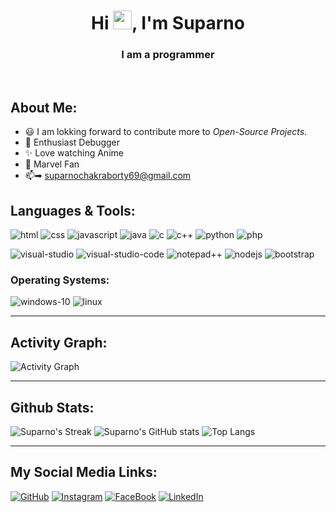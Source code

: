 
<div align="center">
<h1>Hi <img src="https://raw.githubusercontent.com/MartinHeinz/MartinHeinz/master/wave.gif" width="30px" height="30px">, I'm Suparno</h1>
<h3>I am a programmer</h3>
</div>
<br>

## About Me:
<!-- - 🏢 I am currently working on **[Celery & Wings][current]** -->
- 😃 I am lokking forward to contribute more to *Open-Source Projects*.
- 🎇 Enthusiast Debugger
- ✨ Love watching Anime
- 🤩 Marvel Fan
- 📫➡ suparnochakraborty69@gmail.com
  <!-- - [Know More About me xD](https://example.com "resume") -->

## Languages & Tools:
![html][html-icon] ![css][css-icon] ![javascript][js-icon] ![java][java-icon] ![c][c-icon] ![c++][cpp-icon] ![python][python-icon] ![php][php-icon]

![visual-studio][vs-icon] ![visual-studio-code][vscode-icon] ![notepad++][npp-icon] ![nodejs][node-icon] ![bootstrap][bootstrap-icon]

### Operating Systems:
![windows-10][win10-icon] ![linux][linux-icon]

---

## Activity Graph:
![Activity Graph][graph]

---

## Github Stats:
![Suparno's Streak][streak] ![Suparno's GitHub stats][stats]
![Top Langs][langs]

---

## My Social Media Links:
[![GitHub][github-icon]][github] [![Instagram][insta-icon]][insta] [![FaceBook][fb-icon]][fb] [![LinkedIn][li-icon]][Li]


<!-- link definitions -->
<!-- misc -->
[current]: https://github.com/Animesh-456/Restaurant-Application
[wave]: https://raw.githubusercontent.com/MartinHeinz/MartinHeinz/master/wave.gif
[ALL THE ICONS ARE FROM]: https://icons8.com

<!-- icons -->
[html-icon]: https://img.icons8.com/color/48/000000/html-5--v1.png
[css-icon]: https://img.icons8.com/color/48/000000/css3.png
[js-icon]: https://img.icons8.com/color/48/000000/javascript--v1.png
[java-icon]: https://img.icons8.com/color/48/000000/java-coffee-cup-logo--v1.png
[c-icon]: https://img.icons8.com/color/48/000000/c-programming.png
[cpp-icon]: https://img.icons8.com/color/48/000000/c-plus-plus-logo.png
[python-icon]: https://img.icons8.com/color/48/000000/python--v1.png
[php-icon]: https://img.icons8.com/external-those-icons-flat-those-icons/48/000000/external-PHP-programming-and-development-those-icons-flat-those-icons.png

[vs-icon]: https://img.icons8.com/color/48/000000/visual-studio--v2.png
[vscode-icon]: https://img.icons8.com/fluency/48/000000/visual-studio-code-2019.png
[npp-icon]: https://img.icons8.com/color/48/000000/notepad-plus-plus.png
[node-icon]: https://img.icons8.com/color/48/000000/nodejs.png
[bootstrap-icon]: https://img.icons8.com/color/48/000000/bootstrap.png
[win10-icon]: https://img.icons8.com/color/48/000000/windows-10.png
[linux-icon]: https://img.icons8.com/color/48/000000/linux--v1.png

[github-icon]: https://img.icons8.com/fluent/48/000000/github.png
[insta-icon]: https://img.icons8.com/color/48/000000/instagram-new.png
[fb-icon]: https://img.icons8.com/color/48/000000/facebook-new.png
[li-icon]: https://img.icons8.com/color/48/000000/linkedin.png

<!-- github stats -->
[graph]: https://github-readme-activity-graph.cyclic.app/graph?username=Suparno-0069&theme=redical
[streak]: https://github-readme-streak-stats.herokuapp.com/?user=Suparno-0069&theme=radical
[stats]: https://github-readme-stats-git-masterrstaa-rickstaa.vercel.app/api?username=Suparno-0069&show_icons=true&theme=radical
[langs]: https://github-readme-stats-git-masterrstaa-rickstaa.vercel.app/api/top-langs/?username=Suparno-0069&langs_count=69&theme=radical&layout=compact

<!-- scoials -->
[github]: https://github.com/Suparno-0069
[insta]: https://www.instagram.com/i_ironman_love_you_3000/
[fb]: https://www.facebook.com/suparno.chakraborty.927
[li]: https://www.linkedin.com/in/suparna-chakraborty-9a7208258/
